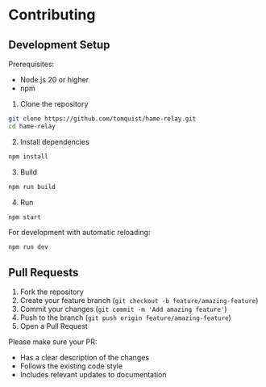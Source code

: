 # Contributing

## Development Setup

Prerequisites:
- Node.js 20 or higher
- npm

1. Clone the repository
```bash
git clone https://github.com/tomquist/hame-relay.git
cd hame-relay
```

2. Install dependencies
```bash
npm install
```

3. Build
```bash
npm run build
```

4. Run
```bash
npm start
```

For development with automatic reloading:
```bash
npm run dev
```

## Pull Requests

1. Fork the repository
2. Create your feature branch (`git checkout -b feature/amazing-feature`)
3. Commit your changes (`git commit -m 'Add amazing feature'`)
4. Push to the branch (`git push origin feature/amazing-feature`)
5. Open a Pull Request

Please make sure your PR:
- Has a clear description of the changes
- Follows the existing code style
- Includes relevant updates to documentation
